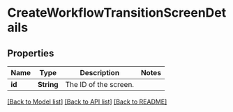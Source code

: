 # CreateWorkflowTransitionScreenDetails

## Properties

Name | Type | Description | Notes
------------ | ------------- | ------------- | -------------
**id** | **String** | The ID of the screen. | 

[[Back to Model list]](../README.md#documentation-for-models) [[Back to API list]](../README.md#documentation-for-api-endpoints) [[Back to README]](../README.md)


